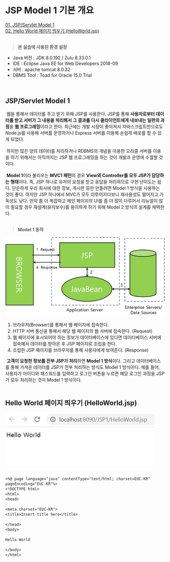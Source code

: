 # JSP Model 1 기본 개요
[01. JSP/Servlet Model 1](#jspservlet-model-1)<br/>
[02. Hello World 페이지 띄우기 (HelloWorld.jsp)](#hello-world-페이지-띄우기-helloworldjsp)<br/><br/>

> **본 실습에 사용된 환경 설정**

- Java 버전 : JDK 8.0.192 / Zulu 8.33.0.1
- IDE : Eclipse Java EE for Web Developers 2018-09
- 서버 : apache tomcat 8.0.32
- DBMS Tool : Toad for Oracle 15.0 Trial
<br/>

## JSP/Servlet Model 1
&nbsp;웹을 통해서 데이터를 주고 받기 위해 JSP를 사용한다. JSP를 통해 **사용자로부터 데이터를 받고 서버가 그 내용을 처리해서 그 결과를 다시 클라이언트에게 내보내는 일련의 과정**을 **웹 프로그래밍**이라고 한다. 최근에는 개발 시장이 좋아져서 자바스크립트만으로도 Node.js를 사용해 서버를 운영하거나 Express 서버를 이용해 손쉽게 배포를 할 수 있게 되었다.<br/><br/>
&nbsp;하지만 많은 양의 데이터를 처리하거나 RDBMS의 개념을 이용한 오라클 서버를 이용을 하기 위해서는 아직까지는 JSP 웹 프로그래밍을 하는 것이 개발과 운영에 수월할 것이다.<br/><br/>
&nbsp;**Model 1**이라 불리우는 **MVC1 패턴**의 경우 **View와 Controller를 모두 JSP가 담당하는 형태**이다. 즉, JSP 하나로 유저의 요청을 받고 응답을 처리하므로 구현 난이도는 쉽다. 단순하게 우리 회사에 대한 정보, 게시판 등만 만들려면 Model 1 방식을 사용하는 것이 좋다. 하지만 JSP 하나에서 MVC가 모두 이루어지다보니 재사용성도 떨어지고 가독성도 낮다. 만약 좀 더 복잡하고 메인 페이지의 UI를 좀 더 많이 다루어서 리뉴얼이 많이 필요할 경우 재설계(유지보수)를 용이하게 하기 위해 Model 2 방식의 설계를 채택한다.
<br/><br/>

> **Model 1 동작**

![Basic02](https://raw.githubusercontent.com/taechacode/JavaServletPageRepository/main/MVC1/images/Basic%20outline/JSP_MVC1_01_02.png)

1. 브라우저(Browser)를 통해서 웹 페이지에 접속한다.
2. HTTP 서버 통신을 통해서 해당 웹 페이지의 웹 서버에 접속한다. (Request)
3. 웹 페이지에 표시되어야 하는 정보가 데이터베이스에 있다면 데이터베이스 서버에 접속해서 데이터를 받아온 후 JSP 페이지로 조립을 한다. 
4. 조립한 JSP 페이지를 브라우저를 통해 사용자에게 보여준다. (Response)

&nbsp;**고객이 요청한 정보를 전부 JSP가 처리**하면 **Model 1 방식**이다. 그리고 데이터베이스를 통해 가져온 데이터를 JSP가 전부 처리하는 방식도 Model 1 방식이다. 예를 들어, 사용자가 아이디와 패스워드를 입력하고 로그인 버튼을 누르면 해당 로그인 과정을 JSP가 모두 처리하는 것이 Model 1 방식이다.
<br/><br/>
## Hello World 페이지 띄우기 (HelloWorld.jsp)
![Basic01](https://raw.githubusercontent.com/taechacode/JavaServletPageRepository/main/MVC1/images/Basic%20outline/JSP_MVC1_01_01.JPG)
```

<%@ page language="java" contentType="text/html; charset=EUC-KR" pageEncoding="EUC-KR"%>
<!DOCTYPE html>
<html>
<head>

<meta charset="EUC-KR">
<title>Insert title here</title>

</head>
<body>

Hello World

</body>
</html>

```

